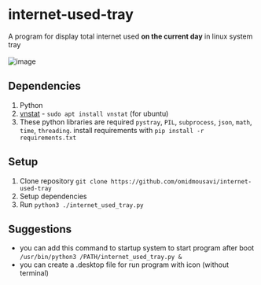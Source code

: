 # internet-used-tray
A program for display total internet used **on the current day** in linux system tray
<br>
<br>
![image](https://github.com/omidmousavi/internet-used-tray/assets/67155909/23ca3680-d669-49ec-83fb-bd3c2e89e43b)


## Dependencies

1. Python
2. [vnstat](https://humdi.net/vnstat/) - ```sudo apt install vnstat``` (for ubuntu)
3. These python libraries are required `pystray`, `PIL`, `subprocess`, `json`, `math`, `time`, `threading`. install requirements with `pip install -r requirements.txt` 

## Setup

1. Clone repository `git clone https://github.com/omidmousavi/internet-used-tray`
2. Setup dependencies
3. Run `python3 ./internet_used_tray.py`

## Suggestions 

- you can add this command to startup system to start program after boot `/usr/bin/python3 /PATH/internet_used_tray.py &`
- you can create a .desktop file for run program with icon (without terminal)
